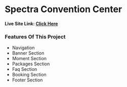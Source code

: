 <h1>Spectra Convention Center</h1>
<h4>Live Site Link: <a href="https://convention-center.netlify.app/">Click Here</a></h4>
<h3>Features Of This Project</h3>
<ul>
<li>Navigation</li>
<li>Banner Section</li>
<li>Moment Section</li>
<li>Packages Section</li>
<li>Faq Section</li>
<li>Booking Section</li>
<li>Footer Section</li>
</ul>
